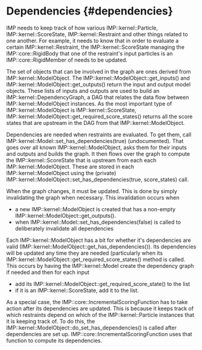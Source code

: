 Dependencies {#dependencies}
============

IMP needs to keep track of how various IMP::kernel::Particle, IMP::kernel::ScoreState, IMP::kernel::Restraint and other things related to one another. For example, it needs to know that in order to evaluate a certain IMP::kernel::Restraint, the IMP::kernel::ScoreState managing the IMP::core::RigidBody that one of the restraint's input particles is an IMP::core::RigidMember of needs to be updated.

The set of objects that can be involved in the graph are ones derived from IMP::kernel::ModelObject. The IMP::kernel::ModelObject::get_inputs() and IMP::kernel::ModelObject::get_outputs() return the input and output model objects. These lists of inputs and outputs are used to build an IMP::kernel::DependencyGraph, a DAG that relates the data flow between IMP::kernel::ModelObject instances. As the most important type of IMP::kernel::ModelObject is IMP::kernel::ScoreState, IMP::kernel::ModelObject::get_required_score_states() returns all the score states that are upstream in the DAG from that IMP::kernel::ModelObject.

Dependencies are needed when restraints are evaluated. To get them, call IMP::kernel::Model::set_has_dependencies(true) (undocumented). That goes over all known IMP::kernel::ModelObject, asks them for their inputs and outputs and builds the graph. It then flows over the graph to compute the IMP::kernel::ScoreState that is upstream from each each IMP::kernel::ModelObject. These are stored in each IMP::kernel::ModelObject using the (private)  IMP::kernel::ModelObject::set_has_dependencies(true, score_states) call.

When the graph changes, it must be updated. This is done by simply invalidating the graph when necessary. This invalidation occurs when
- a new IMP::kernel::ModelObject is created that has a non-empty IMP::kernel::ModelObject::get_outputs().
- when IMP::kernel::Model::set_has_dependencies(false) is called to deliberately invalidate all dependencies

Each IMP::kernel::ModelObject has a bit for whether it's dependencies are valid (IMP::kernel::ModelObject::get_has_dependencies()). Its dependencies will be updated any time they are needed (particularly when its IMP::kernel::ModelObject::get_required_score_states() method is called. This occurs by having the IMP::kernel::Model create the dependency graph if needed and then for each input
- add its IMP::kernel::ModelObject::get_required_score_state() to the list
- if it is an IMP::kernel::ScoreState, add it to the list.

As a special case, the IMP::core::IncrementalScoringFunction has to take action after its dependencies are updated. This is because it keeps track of which restraints depend on which of the IMP::kernel::Particle instances that it is keeping track of. To do this, the IMP::kernel::ModelObject::do_set_has_dependencies() is called after dependencies are set up. IMP::core::IncrementalScoringFunction uses that function to compute its dependencies.
